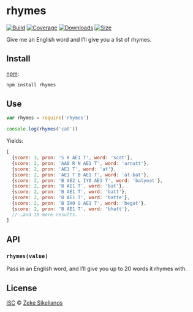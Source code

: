 # rhymes

[![Build][build-badge]][build]
[![Coverage][coverage-badge]][coverage]
[![Downloads][downloads-badge]][downloads]
[![Size][size-badge]][size]

Give me an English word and I’ll give you a list of rhymes.

## Install

[npm][]:

```sh
npm install rhymes
```

## Use

```js
var rhymes = require('rhymes')

console.log(rhymes('cat'))
```

Yields:

```js
[
  {score: 3, pron: 'S K AE1 T', word: 'scat'},
  {score: 2, pron: 'AA0 R N AE1 T', word: 'arnatt'},
  {score: 2, pron: 'AE1 T', word: 'at'},
  {score: 2, pron: 'AE1 T B AE1 T', word: 'at-bat'},
  {score: 2, pron: 'B AE2 L IY0 AE1 T', word: 'balyeat'},
  {score: 2, pron: 'B AE1 T', word: 'bat'},
  {score: 2, pron: 'B AE1 T', word: 'batt'},
  {score: 2, pron: 'B AE1 T', word: 'batte'},
  {score: 2, pron: 'B IH0 G AE1 T', word: 'begat'},
  {score: 2, pron: 'B AE1 T', word: 'bhatt'},
  // …and 10 more results.
]
```

## API

### `rhymes(value)`

Pass in an English word, and I’ll give you up to 20 words it rhymes with.

## License

[ISC][license] © [Zeke Sikelianos][author]

<!-- Definitions -->

[build-badge]: https://img.shields.io/travis/words/rhymes.svg

[build]: https://travis-ci.org/words/rhymes

[coverage-badge]: https://img.shields.io/codecov/c/github/words/rhymes.svg

[coverage]: https://codecov.io/github/words/rhymes

[downloads-badge]: https://img.shields.io/npm/dm/rhymes.svg

[downloads]: https://www.npmjs.com/package/rhymes

[size-badge]: https://img.shields.io/bundlephobia/minzip/rhymes.svg

[size]: https://bundlephobia.com/result?p=rhymes

[npm]: https://docs.npmjs.com/cli/install

[license]: license

[author]: http://zeke.sikelianos.com
